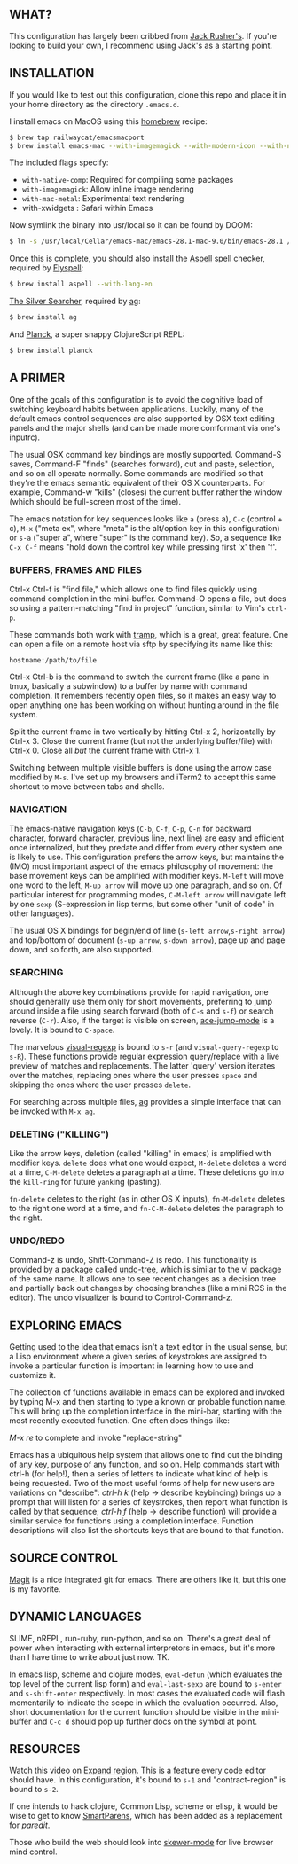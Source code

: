 ## WHAT?

This configuration has largely been cribbed from
[Jack Rusher's](https://github.com/jackrusher/dotemacs). If you're
looking to build your own, I recommend using Jack's as a
starting point.

## INSTALLATION

If you would like to test out this configuration, clone this repo and
place it in your home directory as the directory `.emacs.d`.

I install emacs on MacOS using this
[homebrew](http://brew.sh/) recipe:

```bash
$ brew tap railwaycat/emacsmacport
$ brew install emacs-mac --with-imagemagick --with-modern-icon --with-native-comp --with-mac-metal --with-xwidgets
```

The included flags specify:

- `with-native-comp`: Required for compiling some packages
- `with-imagemagick`: Allow inline image rendering
- `with-mac-metal`: Experimental text rendering
-  with-xwidgets : Safari within Emacs

Now symlink the binary into usr/local so it can be found by DOOM:

``` bash
$ ln -s /usr/local/Cellar/emacs-mac/emacs-28.1-mac-9.0/bin/emacs-28.1 /usr/local/bin/emacs
```

Once this is complete, you should also install the
[Aspell](http://aspell.net/) spell checker, required by
[Flyspell](http://www.emacswiki.org/emacs/FlySpell):

```bash
$ brew install aspell --with-lang-en
```

[The Silver Searcher](https://github.com/ggreer/the_silver_searcher),
required by [ag](https://github.com/Wilfred/ag.el):

```bash
$ brew install ag
```

And [Planck](https://github.com/mfikes/planck), a super snappy
ClojureScript REPL:

``` bash
$ brew install planck
```

## A PRIMER

One of the goals of this configuration is to avoid the cognitive load
of switching keyboard habits between applications. Luckily, many of
the default emacs control sequences are also supported by OSX text
editing panels and the major shells (and can be made more comformant
via one's inputrc).

The usual OSX command key bindings are mostly supported. Command-S
saves, Command-F "finds" (searches forward), cut and paste, selection,
and so on all operate normally. Some commands are modified so that
they're the emacs semantic equivalent of their OS X counterparts. For
example, Command-w "kills" (closes) the current buffer rather the
window (which should be full-screen most of the time).

The emacs notation for key sequences looks like `a` (press a), `C-c`
(control + c), `M-x` ("meta ex", where "meta" is the alt/option key in
this configuration) or `s-a` ("super a", where "super" is the command
key). So, a sequence like `C-x C-f` means "hold down the control key
while pressing first 'x' then 'f'.

### BUFFERS, FRAMES AND FILES

Ctrl-x Ctrl-f is "find file," which allows one to find files quickly
using command completion in the mini-buffer. Command-O opens a file,
but does so using a pattern-matching "find in project" function,
similar to Vim's `ctrl-p`.

These commands both work with
[tramp](http://www.gnu.org/software/tramp/), which is a great, great
feature. One can open a file on a remote host via sftp by specifying
its name like this:

`hostname:/path/to/file`

Ctrl-x Ctrl-b is the command to switch the current frame (like a pane
in tmux, basically a subwindow) to a buffer by name with command
completion. It remembers recently open files, so it makes an easy way
to open anything one has been working on without hunting around in the
file system.

Split the current frame in two vertically by hitting Ctrl-x 2,
horizontally by Ctrl-x 3. Close the current frame (but not the
underlying buffer/file) with Ctrl-x 0. Close all *but* the current
frame with Ctrl-x 1.

Switching between multiple visible buffers is done using the arrow
case modified by `M-s`. I've set up my browsers and iTerm2 to accept
this same shortcut to move between tabs and shells.

### NAVIGATION

The emacs-native navigation keys (`C-b`, `C-f`, `C-p`, `C-n` for
backward character, forward character, previous line, next line) are
easy and efficient once internalized, but they predate and differ from
every other system one is likely to use. This configuration prefers
the arrow keys, but maintains the (IMO) most important aspect of the
emacs philosophy of movement: the base movement keys can be amplified
with modifier keys. `M-left` will move one word to the left, `M-up
arrow` will move up one paragraph, and so on. Of particular interest
for programming modes, `C-M-left arrow` will navigate left by one
`sexp` (S-expression in lisp terms, but some other "unit of code" in
other languages).

The usual OS X bindings for begin/end of line (`s-left arrow`,`s-right
arrow`) and top/bottom of document (`s-up arrow`, `s-down arrow`), page up and page down, and so forth, are also supported.

### SEARCHING

Although the above key combinations provide for rapid navigation, one
should generally use them only for short movements, preferring to jump
around inside a file using search forward (both of `C-s` and `s-f`) or
search reverse (`C-r`). Also, if the target is visible on screen,
[ace-jump-mode](http://www.youtube.com/watch?v=UZkpmegySnc) is a
lovely. It is bound to `C-space`.

The marvelous
[visual-regexp](https://github.com/benma/visual-regexp.el) is bound to
`s-r` (and `visual-query-regexp` to `s-R`). These functions provide
regular expression query/replace with a live preview of matches and
replacements. The latter 'query' version iterates over the matches,
replacing ones where the user presses `space` and skipping the ones
where the user presses `delete`.

For searching across multiple files,
[ag](https://github.com/Wilfred/ag.el) provides a simple interface
that can be invoked with `M-x ag`.

### DELETING ("KILLING")

Like the arrow keys, deletion (called "killing" in emacs) is amplified
with modifier keys. `delete` does what one would expect, `M-delete`
deletes a word at a time, `C-M-delete` deletes a paragraph at a
time. These deletions go into the `kill-ring` for future `yank`ing
(pasting).

`fn-delete` deletes to the right (as in other OS X inputs),
`fn-M-delete` deletes to the right one word at a time, and
`fn-C-M-delete` deletes the paragraph to the right.

### UNDO/REDO

Command-z is undo, Shift-Command-Z is redo. This functionality is
provided by a package called
[undo-tree](http://www.emacswiki.org/emacs/UndoTree), which is similar
to the vi package of the same name. It allows one to see recent
changes as a decision tree and partially back out changes by choosing
branches (like a mini RCS in the editor). The undo visualizer is bound
to Control-Command-z.

## EXPLORING EMACS

Getting used to the idea that emacs isn't a text editor in the usual
sense, but a Lisp environment where a given series of keystrokes are
assigned to invoke a particular function is important in learning how
to use and customize it.

The collection of functions available in emacs can be explored and
invoked by typing M-x and then starting to type a known or probable
function name. This will bring up the completion interface in the
mini-bar, starting with the most recently executed function. One often
does things like:

*M-x re<TAB><RET>* to complete and invoke "replace-string"

Emacs has a ubiquitous help system that allows one to find out the
binding of any key, purpose of any function, and so on. Help commands
start with ctrl-h (for help!), then a series of letters to indicate
what kind of help is being requested. Two of the most useful forms of
help for new users are variations on "describe": *ctrl-h k* (help ->
describe keybinding) brings up a prompt that will listen for a series
of keystrokes, then report what function is called by that sequence;
*ctrl-h f* (help -> describe function) will provide a similar service
for functions using a completion interface. Function descriptions will
also list the shortcuts keys that are bound to that function.

## SOURCE CONTROL

[Magit](https://github.com/magit/magit) is a nice integrated git
for emacs. There are others like it, but this one is my favorite.

## DYNAMIC LANGUAGES

SLIME, nREPL, run-ruby, run-python, and so on. There's a great deal of
power when interacting with external interpretors in emacs, but it's
more than I have time to write about just now. TK.

In emacs lisp, scheme and clojure modes, `eval-defun` (which evaluates
the top level of the current lisp form) and `eval-last-sexp` are bound
to `s-enter` and `s-shift-enter` respectively. In most cases the
evaluated code will flash momentarily to indicate the scope in which
the evaluation occurred. Also, short documentation for the current
function should be visible in the mini-buffer and `C-c d` should pop
up further docs on the symbol at point.

## RESOURCES

Watch this video on
[Expand region](https://github.com/emacsmirror/expand-region). This is
a feature every code editor should have. In this configuration, it's
bound to `s-1` and "contract-region" is bound to `s-2`.

If one intends to hack clojure, Common Lisp, scheme or elisp, it would
be wise to get to know
[SmartParens](https://github.com/Fuco1/smartparens/wiki/Paredit-and-smartparens),
which has been added as a replacement for _paredit_.

Those who build the web should look into
[skewer-mode](https://github.com/skeeto/skewer-mode) for live browser
mind control.
